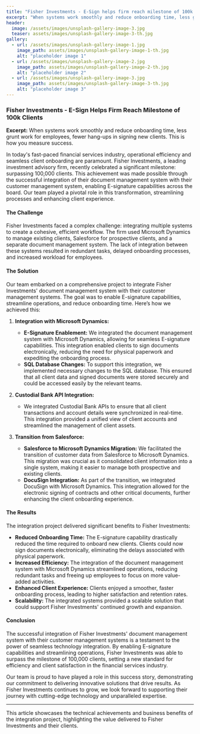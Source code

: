 ```yaml
---
title: "Fisher Investments - E-Sign helps firm reach milestone of 100k Client "
excerpt: "When systems work smoothly and reduce onboarding time, less grunt work for employees, fewer hang ups in signing new clients. This is how you measure success."
header:
  image: /assets/images/unsplash-gallery-image-3.jpg
  teaser: assets/images/unsplash-gallery-image-3-th.jpg
gallery:
  - url: /assets/images/unsplash-gallery-image-1.jpg
    image_path: assets/images/unsplash-gallery-image-1-th.jpg
    alt: "placeholder image 1"
  - url: /assets/images/unsplash-gallery-image-2.jpg
    image_path: assets/images/unsplash-gallery-image-2-th.jpg
    alt: "placeholder image 2"
  - url: /assets/images/unsplash-gallery-image-3.jpg
    image_path: assets/images/unsplash-gallery-image-3-th.jpg
    alt: "placeholder image 3"
---
```


### Fisher Investments - E-Sign Helps Firm Reach Milestone of 100k Clients

**Excerpt:** When systems work smoothly and reduce onboarding time, less grunt work for employees, fewer hang-ups in signing new clients. This is how you measure success.

In today's fast-paced financial services industry, operational efficiency and seamless client onboarding are paramount. Fisher Investments, a leading investment advisory firm, recently celebrated a significant milestone: surpassing 100,000 clients. This achievement was made possible through the successful integration of their document management system with their customer management system, enabling E-signature capabilities across the board. Our team played a pivotal role in this transformation, streamlining processes and enhancing client experience.

#### The Challenge

Fisher Investments faced a complex challenge: integrating multiple systems to create a cohesive, efficient workflow. The firm used Microsoft Dynamics to manage existing clients, Salesforce for prospective clients, and a separate document management system. The lack of integration between these systems resulted in redundant tasks, delayed onboarding processes, and increased workload for employees.

#### The Solution

Our team embarked on a comprehensive project to integrate Fisher Investments' document management system with their customer management systems. The goal was to enable E-signature capabilities, streamline operations, and reduce onboarding time. Here’s how we achieved this:

1. **Integration with Microsoft Dynamics:**
   - **E-Signature Enablement:** We integrated the document management system with Microsoft Dynamics, allowing for seamless E-signature capabilities. This integration enabled clients to sign documents electronically, reducing the need for physical paperwork and expediting the onboarding process.
   - **SQL Database Changes:** To support this integration, we implemented necessary changes to the SQL database. This ensured that all client data and signed documents were stored securely and could be accessed easily by the relevant teams.

2. **Custodial Bank API Integration:**
   - We integrated Custodial Bank APIs to ensure that all client transactions and account details were synchronized in real-time. This integration provided a unified view of client accounts and streamlined the management of client assets.

3. **Transition from Salesforce:**
   - **Salesforce to Microsoft Dynamics Migration:** We facilitated the transition of customer data from Salesforce to Microsoft Dynamics. This migration was crucial as it consolidated client information into a single system, making it easier to manage both prospective and existing clients.
   - **DocuSign Integration:** As part of the transition, we integrated DocuSign with Microsoft Dynamics. This integration allowed for the electronic signing of contracts and other critical documents, further enhancing the client onboarding experience.

#### The Results

The integration project delivered significant benefits to Fisher Investments:

- **Reduced Onboarding Time:** The E-signature capability drastically reduced the time required to onboard new clients. Clients could now sign documents electronically, eliminating the delays associated with physical paperwork.
- **Increased Efficiency:** The integration of the document management system with Microsoft Dynamics streamlined operations, reducing redundant tasks and freeing up employees to focus on more value-added activities.
- **Enhanced Client Experience:** Clients enjoyed a smoother, faster onboarding process, leading to higher satisfaction and retention rates.
- **Scalability:** The integrated systems provided a scalable solution that could support Fisher Investments' continued growth and expansion.

#### Conclusion

The successful integration of Fisher Investments' document management system with their customer management systems is a testament to the power of seamless technology integration. By enabling E-signature capabilities and streamlining operations, Fisher Investments was able to surpass the milestone of 100,000 clients, setting a new standard for efficiency and client satisfaction in the financial services industry.

Our team is proud to have played a role in this success story, demonstrating our commitment to delivering innovative solutions that drive results. As Fisher Investments continues to grow, we look forward to supporting their journey with cutting-edge technology and unparalleled expertise.

---

This article showcases the technical achievements and business benefits of the integration project, highlighting the value delivered to Fisher Investments and their clients.


